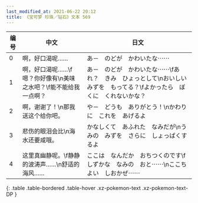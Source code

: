 ```yaml
---
last_modified_at: 2021-06-22 20:12
title: 《宝可梦 珍珠／钻石》文本 569
---
```

| 编号 | 中文 | 日文 |
| ---- | ---- | ---- |
| 0 | 啊，好口渴呢…… | あ－　のどが　かわいたな⋯⋯ |
| 1 | 啊，好口渴呢……\f嗯？你好像有\n美味之水吧？\f能不能给我一点啊？ | あ－　のどが　かわいたな⋯⋯\fあれ？　きみ　ひょっとして\nおいしいみずを　もってる？\fよかったら　ぼくに　くれないかな？ |
| 2 | 啊，谢谢了！\n那我送这个给你吧。 | や－　どうも　ありがとう！\nかわりに　これを　あげるよ |
| 3 | 悲伤的眼泪会比\n海水还要咸哦。 | かなしくて　あふれた　なみだが\nうみの　みずを　さらに　しょっぱくするよ |
| 4 | 这里真幽静呢。\f静静的波涛声……\n舒适的海风…… | ここは　なんだか　おちつくのです\fしずかな　なみの　おと⋯⋯\nここちよい　しおかぜ⋯⋯ |
{: .table .table-bordered .table-hover .xz-pokemon-text .xz-pokemon-text-DP }